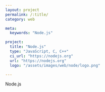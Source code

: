 ```yaml
---
layout: project
permalink: /:title/
category: web

meta:
  keywords: "Node.js"

project:
  title: "Node.js"
  type: "JavaScript, C, C++"
  ci_url: "https://nodejs.org"
  url: "https://nodejs.org"
  logo: "/assets/images/web/node/logo.png"

---
```

<p>Node.js</p>
